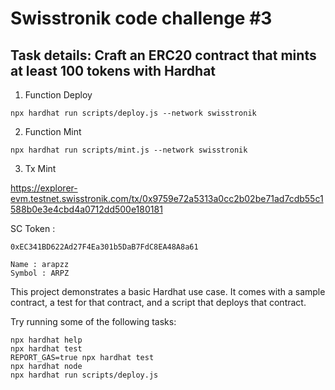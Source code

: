 # Swisstronik code challenge #3

## Task details: Craft an ERC20 contract that mints at least 100 tokens with Hardhat

1. Function Deploy
```
npx hardhat run scripts/deploy.js --network swisstronik
```

2. Function Mint
```
npx hardhat run scripts/mint.js --network swisstronik
```
3. Tx Mint
   
  https://explorer-evm.testnet.swisstronik.com/tx/0x9759e72a5313a0cc2b02be71ad7cdb55c1588b0e3e4cbd4a0712dd500e180181

SC Token :
```
0xEC341BD622Ad27F4Ea301b5DaB7FdC8EA48A8a61
```
```
Name : arapzz
Symbol : ARPZ
```
This project demonstrates a basic Hardhat use case. It comes with a sample contract, a test for that contract, and a script that deploys that contract.

Try running some of the following tasks:

```shell
npx hardhat help
npx hardhat test
REPORT_GAS=true npx hardhat test
npx hardhat node
npx hardhat run scripts/deploy.js
```
